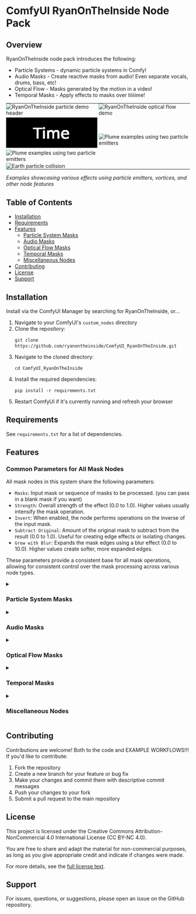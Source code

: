# ComfyUI RyanOnTheInside Node Pack

## Overview
RyanOnTheInside node pack introduces the following:
- Particle Systems - dynamic particle systems in Comfy!
- Audio Masks - Create reactive masks from audio! Even separate vocals, drums, bass, etc!
- Optical Flow - Masks generated by the motion in a video!
- Temporal Masks - Apply effects to masks over tiiiiime!

<table style="border-collapse: collapse; border: none;">
  <tr>
    <td style="border: none; padding: 0 2px 2px 0;"><img src="./assets/particle_systems.gif" width="300" alt="RyanOnTheInside particle demo header"></td>
    <td style="border: none; padding: 0 0 2px 2px;"><img src="./assets/optical_flow.gif" width="300" alt="RyanOnTheInside optical flow demo"></td>
  </tr>
  <tr>
    <td style="border: none; padding: 2px 2px 0 0;">
      <img src="./assets/time.gif" width="300" alt="Time"><br>
      <img src="./assets/plume_examples.gif" width="300" alt="Plume examples using two particle emitters" style="margin-top: 2px;">
    </td>
    <td style="border: none; padding: 2px 0 0 2px;"><img src="./assets/iris.gif" width="300" alt="Plume examples using two particle emitters"></td>
  </tr>
  <tr>
    <td colspan="2" style="border: none; padding: 2px 0 0 0;"><img src="./assets/earth.gif" width="600" alt="Earth particle collision"></td>
  </tr>
</table>

*Examples showcasing various effects using particle emitters, vortices, and other node features*

## Table of Contents
- [Installation](#installation)
- [Requirements](#requirements)
- [Features](#features)
  - [Particle System Masks](#particle-system-masks)
  - [Audio Masks](#audio-masks)
  - [Optical Flow Masks](#optical-flow-masks)
  - [Temporal Masks](#temporal-masks)
  - [Miscellaneous Nodes](#miscellaneous-nodes)
- [Contributing](#contributing)
- [License](#license)
- [Support](#support)

## Installation

Install via the ComfyUI Manager by searching for RyanOnTheInside, or...

1. Navigate to your ComfyUI's `custom_nodes` directory
2. Clone the repository:
   ```
   git clone https://github.com/ryanontheinside/ComfyUI_RyanOnTheInside.git
   ```
3. Navigate to the cloned directory:
   ```
   cd ComfyUI_RyanOnTheInside
   ```
4. Install the required dependencies:
   ```
   pip install -r requirements.txt
   ```
5. Restart ComfyUI if it's currently running and refresh your browser

## Requirements

See `requirements.txt` for a list of dependencies.

## Features

### Common Parameters for All Mask Nodes
All mask nodes in this system share the following parameters:

- `Masks`: Input mask or sequence of masks to be processed. (you can pass in a blank mask if you want)
- `Strength`: Overall strength of the effect (0.0 to 1.0). Higher values usually intensify the mask operation.
- `Invert`: When enabled, the node performs operations on the inverse of the input mask.
- `Subtract Original`: Amount of the original mask to subtract from the result (0.0 to 1.0). Useful for creating edge effects or isolating changes.
- `Grow with Blur`: Expands the mask edges using a blur effect (0.0 to 10.0). Higher values create softer, more expanded edges. 

These parameters provide a consistent base for all mask operations, allowing for consistent control over the mask processing across various node types.

<details>
<summary><h3>Particle System Masks</h3></summary>

Create dynamic, fluid-like effects through particle simulation. This section includes nodes for particle emission, force fields, and complex particle behaviors.

- Supports N particle emitters, each with independent settings including movement, particle (spread, speed, size, COLOR, etc)
- Supports N force fields (Gravity Well (repel and attract), and Vortex), each with independent settings
- Each simulation space has basic gravity and wind settings
- Boundary-respecting particle behavior, where the particles try to respect the boundary of a mask
- Static bodies for particle interactions
- Spring joint settings for more complex particle behaviors

<img src="./assets/particle_examples.gif" width="400" alt="Particle System Demo showing various effects like object-aware particles, plume effects, and vortex interactions">

*Examples showcasing object-aware particles, initial plume effects, vortex interactions, gravity wells, and directional emitters.*

#### General Parameters for particle system
These settings apply to all particle system mask nodes, and generally affect the simulation space level.
- `particle_count`: Total number of particles in the system (1 to 10000)
- `particle_lifetime`: Lifetime of each particle in seconds (0.1 to 10.0)
- `wind_strength`: Strength of the wind effect (-100.0 to 100.0)
- `wind_direction`: Direction of the wind in degrees (0.0 to 360.0)
- `gravity`: Strength of gravity (-1000.0 to 1000.0)
- `start_frame`: Frame to start the effect (0 to 1000)
- `end_frame`: Frame to end the effect (0 to 1000)
- `respect_mask_boundary`: Whether particles should respect the mask boundary
- `emitters`: Particle emitter configurations (PARTICLE_EMITTER type)
- `vortices`: Optional vortex configurations (VORTEX type)
- `wells`: Optional gravity well configurations (GRAVITY_WELL type)
- `well_strength_multiplier`: Multiplier for gravity well strength (0.0 to 10.0)

#### Particle Emission Mask
This is the main node for particle simulations. 
This node is particularly useful for creating complex, animated mask effects that can simulate natural phenomena like smoke, water, or energy fields...bowling balls, planets, whatever. The resulting masks can be used in various image processing and generation tasks within ComfyUI workflows.

##### Parameters:
- `masks`: Input mask(s). Optionally interact with the particle system
- `emission_strength`: Strength of particle emission effect (0.0 to 1.0), basically opacity
- `draw_modifiers`: Visibility of vortices and gravity wells (0.0 to 1.0)

##### Outputs:
- `MASK`: The resulting particle system binary mask
- `IMAGE`: A visualization of the particle system - useful for masking different colors for different particle systems


#### ParticleEmitter Parameters
The Particle Emitter node...creates a particle emitter. They can be chained together to feed N to a particle based node.
- `emitter_x`: X-coordinate of the emitter (0.0 to 1.0)
- `emitter_y`: Y-coordinate of the emitter (0.0 to 1.0)
- `particle_direction`: Direction of particle emission in degrees
- `particle_spread`: Spread angle of particle emission in degrees
- `particle_speed`: Speed of emitted particles
- `particle_size`: Size of emitted particles
- `color`: Color of emitted particles (RGB tuple)
- `emission_rate`: Rate of particle emission
- `initial_plume`: Initial burst of particles (0.0 to 1.0)
- `emitter_movement`: (optional) Movement settings for the emitter
- `spring_joint_setting`: (optional) Spring joint configuration for particles
- `particle_modulation`: (optional) Modulation settings for particle properties over time


#### EmitterMovement Parameters
These settings are encapulated in a node that can optionally be fed to particle emitters.

Position Control:
- `emitter_y_frequency`: Rate of vertical oscillation (higher values = faster up-down movement)
- `emitter_y_amplitude`: Maximum vertical distance from center (larger values = taller movement)
- `emitter_x_frequency`: Rate of horizontal oscillation (higher values = faster left-right movement)
- `emitter_x_amplitude`: Maximum horizontal distance from center (larger values = wider movement)

Direction Control:
- `direction_frequency`: Rate of emission angle change (higher values = faster direction shifts)
- `direction_amplitude`: Maximum angle change in degrees (up to 180° in either direction)

These parameters work together to create complex, periodic movements for particle emitters. 
By adjusting frequencies and amplitudes, you can achieve various patterns like circles, 
figure-eights, or more chaotic motions. The direction parameters add extra dynamism by 
altering the angle of particle emission over time.

#### Particle Modulation
These settings define how particle properties change over time:

##### Common Parameters for All Modulations:
- `start_frame`: Frame to start the modulation effect (0 to 1000)
- `end_frame`: Frame to end the modulation effect (0 to 1000)
- `effect_duration`: Duration of the modulation effect in frames (0 to 1000)
- `temporal_easing`: Easing function for the modulation effect ("ease_in_out", "linear", "bounce", "elastic", "none")
- `palindrome`: Whether to reverse the modulation effect after completion (True/False)

##### ParticleSizeModulation:
- `target_size`: Target size for particles at the end of the modulation (0.0 to 400.0)

##### ParticleSpeedModulation:
- `target_speed`: Target speed for particles at the end of the modulation (0.0 to 1000.0)

##### ParticleColorModulation:
- `target_color`: Target color for particles at the end of the modulation (RGB tuple)

These modulation settings can be chained together to create complex, dynamic particle behaviors over time.

#### SpringJointSetting Parameters
These settings define the behavior of spring joints attached to particles:
- `stiffness`: Stiffness of the spring (0.0 to 1000.0)
- `damping`: Damping factor of the spring (0.0 to 100.0)
- `rest_length`: Rest length of the spring (0.0 to 100.0)
- `max_distance`: Maximum distance the spring can stretch (0.0 to 500.0)

#### StaticBody Parameters
These settings define static bodies in the simulation that particles can interact with. It allows you to draw solid objects, like walls for instance. You can chain them together to add N to a given simulation:
- `shape_type`: Type of shape ("segment" or "polygon")
- `x1`, `y1`, `x2`, `y2`: Coordinates defining the shape
- `elasticity`: Bounciness of the static body (0.0 to 1.0)
- `friction`: Friction of the static body (0.0 to 1.0)
- `draw`: Whether to visualize the static body and how thick
- `color`: Color of the static body (RGB tuple)

#### GravityWell Parameters
These are optional inputs for a simulation space. They can be chained together to have N in a given simulation.
- `x`: X-coordinate of the gravity well (0.0 to 1.0)
- `y`: Y-coordinate of the gravity well (0.0 to 1.0)
- `strength`: Strength of the gravity well
- `radius`: Radius of effect for the gravity well
- `type`: Type of gravity well ('attract' or 'repel')
- `color`: Color of the gravity well visualization (RGB tuple)
- `draw`: Visibility of the gravity well (0.0 to 1.0)

#### Vortex Parameters
These are optional inputs for a simulation space. They can be chained together to have N in a given simulation.
- `x`: X-coordinate of the vortex center (0.0 to 1.0)
- `y`: Y-coordinate of the vortex center (0.0 to 1.0)
- `strength`: Strength of the vortex effect (0.0 to 1000.0)
- `radius`: Radius of effect for the vortex (10.0 to 500.0)
- `inward_factor`: Factor controlling how quickly particles are pulled towards the center (0.0 to 1.0)
- `movement_speed`: Speed of movement of the vortex object (0.0 to 10.0)
- `color`: Color of the vortex visualization (RGB tuple)
- `draw`: Visibility of the vortex (0.0 to 1.0)

</details>

<details>
<summary><h3>Audio Masks</h3></summary>

Create dynamic, audio-reactive mask effects. This section covers nodes for audio-driven mask generation and manipulation.

- Create separate masks for vocals, bass, drums, other!
- Audio-driven morphological operations (erosion, dilation, opening, closing)
- Audio-reactive warping effects (perlin noise, radial, swirl)
- Audio-based mask transformations (translation, rotation, scaling)
- Mathematical operations between masks driven by audio features
- Supports various audio features for mask modulation

<img src="./assets/audio_mask_examples.gif" width="400" alt="Audio Mask Examples demonstrating morphing, warping, transformation, and mathematical operations">

*Examples of audio-driven mask effects: morphing, warping, transformation, and mathematical operations*

### Common Parameters for all AudioMask nodes
- `masks`: Input mask sequence to be processed
- `audio`: Input audio for driving the mask generation
- `video_frames`: Corresponding video frames
- `strength`: Overall strength of the effect (0.0 to 1.0)
- `audio_feature`: Audio feature to use for mask modulation (amplitude_envelope, rms_energy, spectral_centroid, onset_detection, chroma_features)
- `feature_threshold`: Threshold for audio feature detection (0.0 to 1.0)
- `frame_rate`: Frame rate of the video (0.1 to 120.0 fps)

### Audio Mask Nodes

#### AudioMaskMorph
Applies morphological operations to masks based on audio features:
- `morph_type`: Type of morphological operation ("erode", "dilate", "open", "close")
- `max_kernel_size`: Maximum size of the morphological kernel (3 to 21, odd numbers only)
- `max_iterations`: Maximum number of times to apply the operation (1 to 50)

#### AudioMaskWarp
Applies warping effects to masks driven by audio:
- `warp_type`: Type of warping effect ("perlin", "radial", "swirl")
- `frequency`: Frequency of the warping effect (0.01 to 1.0)
- `max_amplitude`: Maximum amplitude of the warping effect (0.1 to 500.0)
- `octaves`: Number of octaves for noise-based warps (1 to 8)

#### AudioMaskTransform
Applies geometric transformations to masks based on audio features:
- `transform_type`: Type of transformation ("translate", "rotate", "scale")
- `max_x_value`: Maximum X-axis transformation value (-1000.0 to 1000.0)
- `max_y_value`: Maximum Y-axis transformation value (-1000.0 to 1000.0)

#### AudioMaskMath
Performs mathematical operations between two masks, modulated by audio:
- `mask_b`: Second mask to combine with the input mask
- `combination_method`: Mathematical operation to apply ("add", "subtract", "multiply", "minimum", "maximum")

### Audio Processing and Visualization Nodes

#### AudioSeparator
Separates audio into different components:
- `audio`: Input audio to be processed
- `video_frames`: Corresponding video frames
- `frame_rate`: Frame rate of the video

Outputs: original audio, video frames, drums audio, vocals audio, bass audio, other audio

#### AudioFilter
Applies frequency filters to audio:
- `audio`: Input audio to be filtered
- `filters`: Frequency filters to be applied (FREQUENCY_FILTER type)

#### FrequencyFilterPreset
Creates preset filter chains for common audio processing tasks:
- `preset`: Preset to use (e.g., "isolate_kick_drum", "isolate_vocals", "remove_rumble")
- `previous_filter`: (Optional) Previous filter chain to append to

#### FrequencyFilterCustom
Creates custom frequency filters:
- `filter_type`: Type of filter ("lowpass", "highpass", "bandpass")
- `order`: Filter order (1 to 10)
- `cutoff`: Cutoff frequency (20 to 20000 Hz)
- `previous_filter`: (Optional) Previous filter chain to append to

#### AudioFeatureVisualizer
Visualizes various audio features:
- `audio`: Input audio to visualize
- `video_frames`: Corresponding video frames
- `visualization_type`: Type of visualization ("waveform", "spectrogram", "mfcc", "chroma", "tonnetz", "spectral_centroid")
- `frame_rate`: Frame rate of the video

These audio processing and visualization nodes enable complex audio analysis, filtering, and feature extraction, allowing for creative audio-driven effects and visualizations within the ComfyUI environment.

</details>

<details>
<summary><h3>Optical Flow Masks</h3></summary>

Create motion-based effects using optical flow analysis. This section includes nodes for generating masks based on movement in video sequences.

- Multiple optical flow algorithms (Farneback, Lucas-Kanade, Pyramidal Lucas-Kanade)
- Particle simulations reactive to optical flow - work in progress
- Directional flow isolation and emphasis  - in progress
- Advanced blending and modulation options

<img src="./assets/opticalflow_examples.gif" width="400" alt="Optical Flow Demo showing motion-generated trails and effects">

*Motion generated trails using optical flow analysis*

### Optical Flow Mask Nodes

#### General optical mask settings
These settings apply across the different optical flow masks, and modulate the input mask based on optical flow, creating dynamic mask animations.

- `Images`: Input image sequence for optical flow calculation
- `Masks`: Input mask sequence to be processed
- `Strength`: Overall strength of the effect (0.0 to 1.0)
- `Flow Method`: Technique used for optical flow calculation
  - Options: "Farneback", "LucasKanade", "PyramidalLK"
- `Flow Threshold`: Minimum flow magnitude to consider (0.0 to 1.0)
- `Magnitude Threshold`: Relative threshold for flow magnitude (0.0 to 1.0)


#### OpticalFlowMaskModulation
This is currently the main Optical Flow node. Use it to make motion based effects.

- `Modulation Strength`: Intensity of the modulation effect (0.0 to 5.0)
- `Blur Radius`: Smoothing applied to the flow magnitude (0 to 20 pixels)
- `Trail Length`: Number of frames for the trail effect (1 to 20)
- `Decay Factor`: Rate of trail decay over time (0.1 to 1.0)
- `Decay Style`: Method of trail decay
  - Options: "fade" (opacity reduction), "thickness" (width reduction)
- `Max Thickness`: Maximum trail thickness for thickness-based decay (1 to 50 pixels)

#### Optical Flow Direction Mask - work in progress
This node will create masks based on the direction of optical flow, allowing for selective masking of moving areas.
<!--
- Inherits all parameters from Optical Flow Mask Base
- `Direction`: Flow direction to mask
  - Options: "horizontal", "vertical", "radial_in", "radial_out", "clockwise", "counterclockwise"
- `Angle Threshold`: Tolerance for direction matching (0.0 to 180.0 degrees)
- `Blur Radius`: Smoothing applied to the resulting mask (0 to 20 pixels)
- `Invert`: Option to invert the output mask
-->
#### Optical Flow Particle System - work in progess
This node will generate a particle system animation driven by optical flow, creating dynamic visual effects.
<!--
- Inherits all parameters from Optical Flow Mask Base
- `Particle Count`: Number of particles in the system (100 to 10000)
- `Particle Size`: Diameter of each particle (1 to 50 pixels)
- `Particle Color`: Color of the particles (hex color code)
- `Particle Opacity`: Transparency of particles (0.0 to 1.0)
- `Flow Multiplier`: Influence of optical flow on particle movement (0.1 to 5.0)
- `Particle Lifetime`: Duration of each particle's existence (1 to 100 frames)
- `Initial Velocity`: Starting speed of newly emitted particles (0.1 to 5.0)
-->

</details>

<details>
<summary><h3>Temporal Masks</h3></summary>

Implement time-based transformations and animations on masks. This section covers nodes for creating dynamic mask effects over time.

- Morphing and transformation effects (erosion, dilation, translation, rotation, scaling)
- Various mask combination methods
- Radial and pulsating effects
- Warp effects using Perlin noise, radial distortion, and swirling patterns
- Customizable easing functions and palindrome support

<img src="./assets/temporal_examples.gif" width="400" alt="Temporal Masks Examples showing various time-based effects">

*Examples of various combinations of temporal mask effects including morphing, transformations, math, and warping.*


- `Start Frame`: The frame number where the effect begins (0 to 1000).
- `End Frame`: The frame number where the effect ends (0 to 1000). If set to 0, processes until the last frame.
- `Effect Duration`: Number of frames over which the effect is applied (0 to 1000). If 0, uses (End Frame - Start Frame).
- `Temporal Easing`: Determines how the effect strength changes over time.
  - Options: "ease_in_out", "linear", "bounce", "elastic", "none"
- `Palindrome`: When enabled, the effect plays forward then backward within the specified duration.


#### Mask Morph
Applies morphological operations to the mask, changing its shape over time.

- `Morph Type`: The type of morphological operation to apply.
  - Options: "erode", "dilate", "open", "close"
- `Max Kernel Size`: Maximum size of the morphological kernel (3 to 21, odd numbers only).
- `Max Iterations`: Maximum number of times to apply the operation (1 to 50).

#### Mask Transform
Applies geometric transformations to the mask over time.

- `Transform Type`: The type of transformation to apply.
  - Options: "translate", "rotate", "scale"
- `X Value`: Horizontal component of the transformation (-1000 to 1000).
- `Y Value`: Vertical component of the transformation (-1000 to 1000).

#### Mask Math
Combines two masks using various mathematical operations.

- `Mask B`: Second mask to combine with the input mask.
- `Combination Method`: Mathematical operation to apply.
  - Options: "add", "subtract", "multiply", "minimum", "maximum"

#### Mask Rings
Creates concentric ring patterns based on the distance from the mask edges.

- `Num Rings`: Number of rings to generate (1 to 50).
- `Max Ring Width`: Maximum width of each ring as a fraction of the total distance (0.01 to 0.5).

#### Mask Warp
Applies various warping effects to the mask.

- `Warp Type`: The type of warping effect to apply.
  - Options: "perlin", "radial", "swirl"
- `Frequency`: Frequency of the warping effect (0.01 to 1.0).
- `Amplitude`: Intensity of the warping effect (0.1 to 500.0).
- `Octaves`: Number of octaves for noise-based warps (1 to 8).

All these nodes inherit the common parameters from MaskBase and TemporalMaskBase, allowing for precise control over the timing and strength of the effects across multiple frames.

</details>

<details>
<summary><h3>Miscellaneous Nodes</h3></summary>

Additional utility nodes for creating specific mask effects and animations.

#### MovingShape

Generate animated mask sequences featuring a moving shape with customizable parameters.

Parameters:
- `frame_width`: Width of each frame (1-3840 pixels)
- `frame_height`: Height of each frame (1-2160 pixels)
- `num_frames`: Number of frames in the sequence (1-120)
- `rgb`: Color of the shape in RGB format, e.g., "(255,255,255)"
- `shape`: Shape type ("square", "circle", or "triangle")
- `shape_width_percent`: Width of the shape as a percentage of frame width (0-100%)
- `shape_height_percent`: Height of the shape as a percentage of frame height (0-100%)
- `shape_start_position_x`: Starting X position of the shape (-100 to 100)
- `shape_start_position_y`: Starting Y position of the shape (-100 to 100)
- `shape_end_position_x`: Ending X position of the shape (-100 to 100)
- `shape_end_position_y`: Ending Y position of the shape (-100 to 100)
- `movement_type`: Type of movement ("linear", "ease_in_out", "bounce", or "elastic")
- `grow`: Growth factor of the shape during animation (0-100)
- `palindrome`: Whether to reverse the animation sequence (True/False)
- `delay`: Number of static frames at the start (0-60)

This node creates a mask sequence with a moving shape, allowing for various animations and transformations.

#### TextMaskNode

Generate mask and image sequences featuring customizable text.

Parameters:
- `width`: Width of the output image (1-8192 pixels)
- `height`: Height of the output image (1-8192 pixels)
- `text`: The text to be rendered
- `font`: Font to be used (selectable from system fonts)
- `font_size`: Size of the font (1-1000)
- `font_color`: Color of the text in RGB format, e.g., "(255,255,255)"
- `background_color`: Color of the background in RGB format, e.g., "(0,0,0)"
- `x_position`: Horizontal position of the text (0.0-1.0, where 0.5 is center)
- `y_position`: Vertical position of the text (0.0-1.0, where 0.5 is center)
- `rotation`: Rotation angle of the text (0-360 degrees)
- `max_width_ratio`: Maximum width of text as a ratio of image width (0.1-1.0)
- `batch_size`: Number of images to generate in the batch (1-10000)

This node creates both a mask and an image with the specified text, allowing for various text-based effects and animations. The text automatically wraps to fit within the specified maximum width.

</details>

## Contributing

Contributions are welcome! Both to the code and EXAMPLE WORKFLOWS!!! If you'd like to contribute:

1. Fork the repository
2. Create a new branch for your feature or bug fix
3. Make your changes and commit them with descriptive commit messages
4. Push your changes to your fork
5. Submit a pull request to the main repository

## License

This project is licensed under the Creative Commons Attribution-NonCommercial 4.0 International License (CC BY-NC 4.0).

You are free to share and adapt the material for non-commercial purposes, as long as you give appropriate credit and indicate if changes were made.

For more details, see the [full license text](https://creativecommons.org/licenses/by-nc/4.0/legalcode).

## Support

For issues, questions, or suggestions, please open an issue on the GitHub repository.
